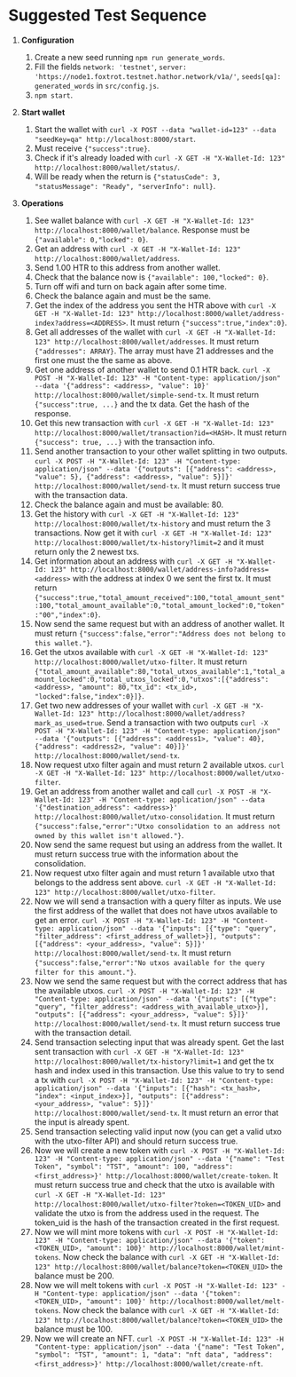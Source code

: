 # Suggested Test Sequence

1. **Configuration**
    1. Create a new seed running `npm run generate_words`.
    1. Fill the fields `network: 'testnet'`, `server: 'https://node1.foxtrot.testnet.hathor.network/v1a/'`, `seeds[qa]: generated_words` in `src/config.js`.
    1. `npm start`.

1. **Start wallet**
    1. Start the wallet with `curl -X POST --data "wallet-id=123" --data "seedKey=qa" http://localhost:8000/start`.
    1. Must receive `{"success":true}`.
    1. Check if it's already loaded with `curl -X GET -H "X-Wallet-Id: 123" http://localhost:8000/wallet/status/`.
    1. Will be ready when the return is `{"statusCode": 3, "statusMessage": "Ready", "serverInfo": null}`.

1. **Operations**
    1. See wallet balance with `curl -X GET -H "X-Wallet-Id: 123" http://localhost:8000/wallet/balance`. Response must be `{"available": 0,"locked": 0}`.
    1. Get an address with `curl -X GET -H "X-Wallet-Id: 123" http://localhost:8000/wallet/address`.
    1. Send 1.00 HTR to this address from another wallet.
    1. Check that the balance now is `{"available": 100,"locked": 0}`.
    1. Turn off wifi and turn on back again after some time.
    1. Check the balance again and must be the same.
    1. Get the index of the address you sent the HTR above with `curl -X GET -H "X-Wallet-Id: 123" http://localhost:8000/wallet/address-index?address=<ADDRESS>`. It must return `{"success":true,"index":0}`.
    1. Get all addresses of the wallet with `curl -X GET -H "X-Wallet-Id: 123" http://localhost:8000/wallet/addresses`. It must return `{"addresses": ARRAY}`. The array must have 21 addresses and the first one must the the same as above.
    1. Get one address of another wallet to send 0.1 HTR back. `curl -X POST -H "X-Wallet-Id: 123" -H "Content-type: application/json" --data '{"address": <address>, "value": 10}' http://localhost:8000/wallet/simple-send-tx`. It must return `{"success":true, ...}` and the tx data. Get the hash of the response.
    1. Get this new transaction with `curl -X GET -H "X-Wallet-Id: 123" http://localhost:8000/wallet/transaction?id=<HASH>`. It must return `{"success": true, ...}` with the transaction info.
    1. Send another transaction to your other wallet splitting in two outputs. `curl -X POST -H "X-Wallet-Id: 123" -H "Content-type: application/json" --data '{"outputs": [{"address": <address>, "value": 5}, {"address": <address>, "value": 5}]}' http://localhost:8000/wallet/send-tx`. It must return success true with the transaction data.
    1. Check the balance again and must be available: 80.
    1. Get the history with `curl -X GET -H "X-Wallet-Id: 123" http://localhost:8000/wallet/tx-history` and must return the 3 transactions. Now get it with `curl -X GET -H "X-Wallet-Id: 123" http://localhost:8000/wallet/tx-history?limit=2` and it must return only the 2 newest txs.
    1. Get information about an address with `curl -X GET -H "X-Wallet-Id: 123" http://localhost:8000/wallet/address-info?address=<address>` with the address at index 0 we sent the first tx. It must return `{"success":true,"total_amount_received":100,"total_amount_sent":100,"total_amount_available":0,"total_amount_locked":0,"token":"00","index":0}`.
    1. Now send the same request but with an address of another wallet. It must return `{"success":false,"error":"Address does not belong to this wallet."}`.
    1. Get the utxos available with `curl -X GET -H "X-Wallet-Id: 123" http://localhost:8000/wallet/utxo-filter`. It must return `{"total_amount_available":80,"total_utxos_available":1,"total_amount_locked":0,"total_utxos_locked":0,"utxos":[{"address": <address>, "amount": 80,"tx_id": <tx_id>, "locked":false,"index":0}]}`.
    1. Get two new addresses of your wallet with `curl -X GET -H "X-Wallet-Id: 123" http://localhost:8000/wallet/address?mark_as_used=true`. Send a transaction with two outputs `curl -X POST -H "X-Wallet-Id: 123" -H "Content-type: application/json" --data '{"outputs": [{"address": <address1>, "value": 40}, {"address": <address2>, "value": 40}]}' http://localhost:8000/wallet/send-tx`.
    1. Now request utxo filter again and must return 2 available utxos. `curl -X GET -H "X-Wallet-Id: 123" http://localhost:8000/wallet/utxo-filter`.
    1. Get an address from another wallet and call `curl -X POST -H "X-Wallet-Id: 123" -H "Content-type: application/json" --data '{"destination_address": <address>}' http://localhost:8000/wallet/utxo-consolidation`. It must return `{"success":false,"error":"Utxo consolidation to an address not owned by this wallet isn't allowed."}`.
    1. Now send the same request but using an address from the wallet. It must return success true with the information about the consolidation.
    1. Now request utxo filter again and must return 1 available utxo that belongs to the address sent above. `curl -X GET -H "X-Wallet-Id: 123" http://localhost:8000/wallet/utxo-filter`.
    1. Now we will send a transaction with a query filter as inputs. We use the first address of the wallet that does not have utxos available to get an error.  `curl -X POST -H "X-Wallet-Id: 123" -H "Content-type: application/json" --data '{"inputs": [{"type": "query", "filter_address": <first_address_of_wallet>}], "outputs": [{"address": <your_address>, "value": 5}]}' http://localhost:8000/wallet/send-tx`. It must return `{"success":false,"error":"No utxos available for the query filter for this amount."}`.
    1. Now we send the same request but with the correct address that has the available utxos. `curl -X POST -H "X-Wallet-Id: 123" -H "Content-type: application/json" --data '{"inputs": [{"type": "query", "filter_address": <address_with_available_utxo>}], "outputs": [{"address": <your_address>, "value": 5}]}' http://localhost:8000/wallet/send-tx`. It must return success true with the transaction detail.
    1. Send transaction selecting input that was already spent. Get the last sent transaction with `curl -X GET -H "X-Wallet-Id: 123" http://localhost:8000/wallet/tx-history?limit=1` and get the tx hash and index used in this transaction. Use this value to try to send a tx with `curl -X POST -H "X-Wallet-Id: 123" -H "Content-type: application/json" --data '{"inputs": [{"hash": <tx_hash>, "index": <input_index>}], "outputs": [{"address": <your_address>, "value": 5}]}' http://localhost:8000/wallet/send-tx`. It must return an error that the input is already spent.
    1. Send transaction selecting valid input now (you can get a valid utxo with the utxo-filter API) and should return success true.
    1. Now we will create a new token with `curl -X POST -H "X-Wallet-Id: 123" -H "Content-type: application/json" --data '{"name": "Test Token", "symbol": "TST", "amount": 100, "address": <first_address>}' http://localhost:8000/wallet/create-token`. It must return success true and check that the utxo is available with `curl -X GET -H "X-Wallet-Id: 123" http://localhost:8000/wallet/utxo-filter?token=<TOKEN_UID>` and validate the utxo is from the address used in the request. The token_uid is the hash of the transaction created in the first request.
    1. Now we will mint more tokens with `curl -X POST -H "X-Wallet-Id: 123" -H "Content-type: application/json" --data '{"token": <TOKEN_UID>, "amount": 100}' http://localhost:8000/wallet/mint-tokens`. Now check the balance with `curl -X GET -H "X-Wallet-Id: 123" http://localhost:8000/wallet/balance?token=<TOKEN_UID>` the balance must be 200.
    1. Now we will melt tokens with `curl -X POST -H "X-Wallet-Id: 123" -H "Content-type: application/json" --data '{"token": <TOKEN_UID>, "amount": 100}' http://localhost:8000/wallet/melt-tokens`. Now check the balance with `curl -X GET -H "X-Wallet-Id: 123" http://localhost:8000/wallet/balance?token=<TOKEN_UID>` the balance must be 100.
    1. Now we will create an NFT. `curl -X POST -H "X-Wallet-Id: 123" -H "Content-type: application/json" --data '{"name": "Test Token", "symbol": "TST", "amount": 1, "data": "nft data", "address": <first_address>}' http://localhost:8000/wallet/create-nft`.
